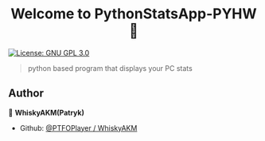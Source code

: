 <h1 align="center">Welcome to PythonStatsApp-PYHW 👋</h1>
<p>
  <a href="#" target="_blank">
    <img alt="License: GNU GPL 3.0" src="https://img.shields.io/badge/License-GNU GPL 3.0-yellow.svg" />
  </a>
</p>

> python based program that displays your PC stats 

## Author

👤 **WhiskyAKM(Patryk)**

* Github: [@PTFOPlayer \/ WhiskyAKM](https://github.com/PTFOPlayer)

